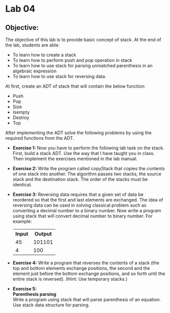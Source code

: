 # Lab 04

## Objective:

The objective of this lab is to provide basic concept of stack. At the end of the lab, students are able:

- To learn how to create a stack
- To learn how to perform push and pop operation in stack
- To learn how to use stack for parsing unmatched parenthesis in an algebraic expression
- To learn how to use stack for reversing data.

At first, create an ADT of stack that will contain the below function:

- Push
- Pop
- Size
- Isempty
- Destroy
- Top

After implementing the ADT solve the following problems by using the required functions from
the ADT.

- **Exercise 1:**
  Now you have to perform the following lab task on the stack. First, build a stack ADT. Use the way that I have taught you in class. Then implement the exercises mentioned in the lab manual.
- **Exercise 2:**
  Write the program called copyStack that copies the contents of one stack into another. The algorithm passes two stacks, the source stack and the destination stack. The order of the stacks must be identical.
- **Exercise 3:**
  Reversing data requires that a given set of data be reordered so that the first and last elements are exchanged. The idea of reversing data can be used in solving classical problem such as converting a decimal number to a binary number. Now write a program using stack that will convert decimal number to binary number. For example:
    <table><tr><th>Input</th><th>Output</th></tr><tr><td>45</td><td>101101</td></tr><tr><td>4</td><td>100</td></tr></table>

- **Exercise 4:**
  Write a program that reverses the contents of a stack (the top and bottom elements exchange positions, the second and the element just before the bottom exchange positions, and so forth until the entire stack is reversed). (Hint: Use temporary stacks.)
- **Exercise 5:**<br>
  **Parenthesis parsing**<br>
  Write a program using stack that will parse parenthesis of an equation. Use stack data structure for parsing.
